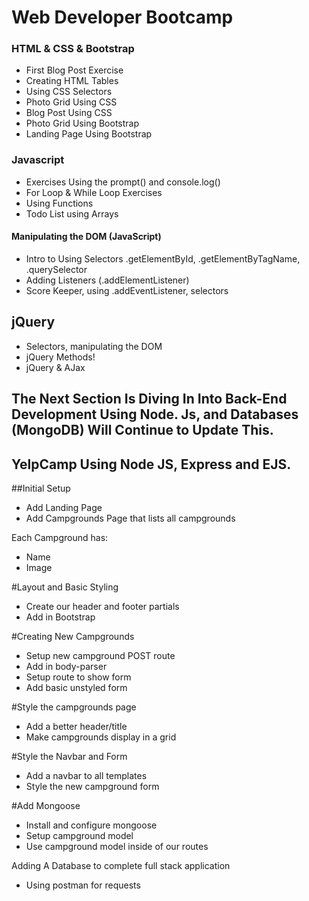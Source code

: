 # Web Developer Bootcamp

### HTML & CSS & Bootstrap
- First Blog Post Exercise
- Creating HTML Tables
- Using CSS Selectors
- Photo Grid Using CSS
- Blog Post Using CSS 
- Photo Grid Using Bootstrap 
- Landing Page Using Bootstrap

### Javascript
- Exercises Using the prompt() and console.log()
- For Loop & While Loop Exercises
- Using Functions
- Todo List using Arrays

#### Manipulating the DOM (JavaScript)
- Intro to Using Selectors .getElementById, .getElementByTagName, .querySelector
- Adding Listeners (.addElementListener)
- Score Keeper, using .addEventListener, selectors

## jQuery
- Selectors, manipulating the DOM
- jQuery Methods!
- jQuery & AJax

## The Next Section Is Diving In Into Back-End Development Using Node. Js, and Databases (MongoDB) Will Continue to Update This.

## YelpCamp Using Node JS, Express and EJS.

##Initial Setup
* Add Landing Page
* Add Campgrounds Page that lists all campgrounds

Each Campground has:
   * Name
   * Image
   
#Layout and Basic Styling
* Create our header and footer partials
* Add in Bootstrap

#Creating New Campgrounds
* Setup new campground POST route
* Add in body-parser
* Setup route to show form
* Add basic unstyled form

#Style the campgrounds page
* Add a better header/title
* Make campgrounds display in a grid

#Style the Navbar and Form
* Add a navbar to all templates
* Style the new campground form

#Add Mongoose
* Install and configure mongoose
* Setup campground model
* Use campground model inside of our routes


Adding A Database to complete full stack application
- Using postman for requests
